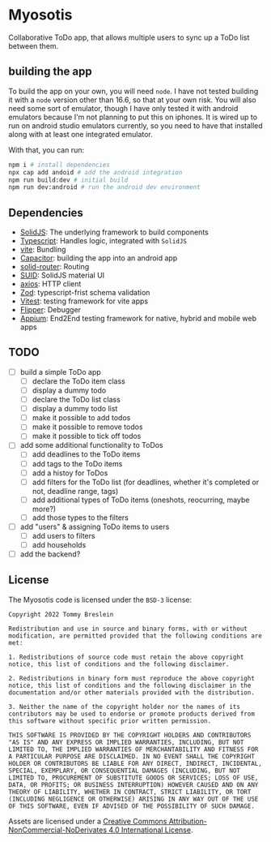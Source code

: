 # Myosotis

Collaborative ToDo app, that allows multiple users to sync up a ToDo list between them.

## building the app

To build the app on your own, you will need `node`.
I have not tested building it with a `node` version other than 16.6, so that at your own risk.
You will also need some sort of emulator, though I have only tested it with android emulators because I'm not planning to put this on iphones.
It is wired up to run on android studio emulators currently, so you need to have that installed along with at least one integrated emulator.

With that, you can run:

```bash
npm i # install dependencies
npx cap add andoid # add the android integration
npm run build:dev # initial build
npm run dev:android # run the android dev environment
```

## Dependencies

- [SolidJS](https://svelte.dev/): The underlying framework to build components
- [Typescript](https://www.typescriptlang.org/): Handles logic, integrated with `SolidJS`
- [vite](https://vitejs.dev/): Bundling
- [Capacitor](https://capacitorjs.com): building the app into an android app
- [solid-router](https://github.com/solidjs/solid-router): Routing
- [SUID](https://suid.io/): SolidJS material UI
- [axios](https://github.com/axios/axios): HTTP client
- [Zod](https://github.com/colinhacks/zod): typescript-frist schema validation
- [Vitest](https://vitest.dev/): testing framework for vite apps
- [Flipper](https://fbflipper.com/): Debugger
- [Appium](https://appium.io/): End2End testing framework for native, hybrid and mobile web apps

## TODO

- [ ] build a simple ToDo app
  - [ ] declare the ToDo item class
  - [ ] display a dummy todo
  - [ ] declare the ToDo list class
  - [ ] display a dummy todo list
  - [ ] make it possible to add todos
  - [ ] make it possible to remove todos
  - [ ] make it possible to tick off todos
- [ ] add some additional functionality to ToDos
  - [ ] add deadlines to the ToDo items
  - [ ] add tags to the ToDo items
  - [ ] add a histoy for ToDos
  - [ ] add filters for the ToDo list (for deadlines, whether it's completed or not, deadline range, tags)
  - [ ] add additional types of ToDo items (oneshots, reocurring, maybe more?)
  - [ ] add those types to the filters
- [ ] add "users" & assigning ToDo items to users
  - [ ] add users to filters
  - [ ] add households
- [ ] add the backend?

## License

The Myosotis code is licensed under the `BSD-3` license:

```
Copyright 2022 Tommy Breslein

Redistribution and use in source and binary forms, with or without modification, are permitted provided that the following conditions are met:

1. Redistributions of source code must retain the above copyright notice, this list of conditions and the following disclaimer.

2. Redistributions in binary form must reproduce the above copyright notice, this list of conditions and the following disclaimer in the documentation and/or other materials provided with the distribution.

3. Neither the name of the copyright holder nor the names of its contributors may be used to endorse or promote products derived from this software without specific prior written permission.

THIS SOFTWARE IS PROVIDED BY THE COPYRIGHT HOLDERS AND CONTRIBUTORS "AS IS" AND ANY EXPRESS OR IMPLIED WARRANTIES, INCLUDING, BUT NOT LIMITED TO, THE IMPLIED WARRANTIES OF MERCHANTABILITY AND FITNESS FOR A PARTICULAR PURPOSE ARE DISCLAIMED. IN NO EVENT SHALL THE COPYRIGHT HOLDER OR CONTRIBUTORS BE LIABLE FOR ANY DIRECT, INDIRECT, INCIDENTAL, SPECIAL, EXEMPLARY, OR CONSEQUENTIAL DAMAGES (INCLUDING, BUT NOT LIMITED TO, PROCUREMENT OF SUBSTITUTE GOODS OR SERVICES; LOSS OF USE, DATA, OR PROFITS; OR BUSINESS INTERRUPTION) HOWEVER CAUSED AND ON ANY THEORY OF LIABILITY, WHETHER IN CONTRACT, STRICT LIABILITY, OR TORT (INCLUDING NEGLIGENCE OR OTHERWISE) ARISING IN ANY WAY OUT OF THE USE OF THIS SOFTWARE, EVEN IF ADVISED OF THE POSSIBILITY OF SUCH DAMAGE.
```

Assets are licensed under a [Creative Commons Attribution-NonCommercial-NoDerivates 4.0 International License](http://creativecommons.org/licenses/by-nc-nd/4.0/).
